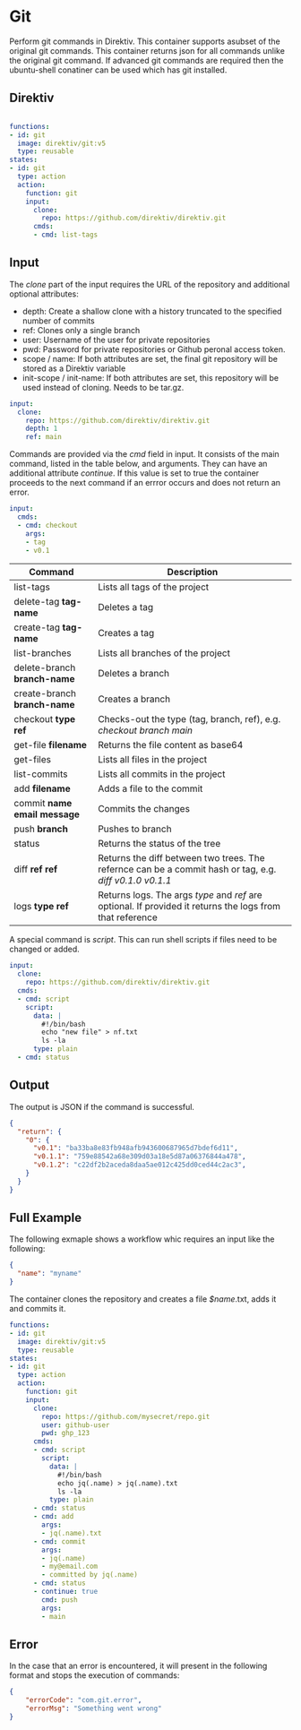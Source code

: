 # Git

Perform git commands in Direktiv. This container supports asubset of the original git commands. This container returns json for all commands unlike the original git command. If advanced git commands are required then the ubuntu-shell conatiner can be used which has git installed. 

## Direktiv
```yaml

functions:
- id: git
  image: direktiv/git:v5
  type: reusable
states:
- id: git 
  type: action
  action:
    function: git
    input: 
      clone:
        repo: https://github.com/direktiv/direktiv.git
      cmds:
      - cmd: list-tags
```

## Input

The *clone* part of the input requires the URL of the repository and additional optional attributes:

- depth: Create a shallow clone with a history truncated to the specified number of commits
- ref: Clones only a single branch
- user: Username of the user for private repositories
- pwd: Password for private repositories or Github peronal access token.
- scope / name: If both attributes are set, the final git repository will be stored as a Direktiv variable
- init-scope / init-name: If both attributes are set, this repository will be used instead of cloning. Needs to be tar.gz.

```yaml
input: 
  clone:
    repo: https://github.com/direktiv/direktiv.git
    depth: 1
    ref: main
```


Commands are provided via the *cmd* field in input. It consists of the main command, listed in the table below, and arguments. They can have an additional attribute *continue*. If this value is set to true the container proceeds to the next command if an errror occurs and does not return an error.

```yaml
input: 
  cmds:
  - cmd: checkout
    args:
    - tag
    - v0.1
```

|Command|Description|
|---|---|
|list-tags|Lists all tags of the project|
|delete-tag **tag-name**|Deletes a tag|
|create-tag **tag-name**|Creates a tag|
|list-branches|Lists all branches of the project|
|delete-branch **branch-name**|Deletes a branch|
|create-branch **branch-name**|Creates a branch|
|checkout **type** **ref**|Checks-out the type (tag, branch, ref), e.g. *checkout branch main*|
|get-file **filename**|Returns the file content as base64|
|get-files|Lists all files in the project|
|list-commits|Lists all commits in the project|
|add **filename**|Adds a file to the commit|
|commit **name** **email** **message**|Commits the changes|
|push **branch**|Pushes to branch|
|status|Returns the status of the tree|
|diff **ref** **ref**|Returns the diff between two trees. The refernce can be a commit hash or tag, e.g. *diff v0.1.0 v0.1.1*|
|logs **type** **ref**|Returns logs. The args *type* and *ref* are optional. If provided it returns the logs from that reference| 

A special command is *script*. This can run shell scripts if files need to be changed or added. 

```yaml
input: 
  clone:
    repo: https://github.com/direktiv/direktiv.git
  cmds:
  - cmd: script
    script:
      data: |
        #!/bin/bash
        echo "new file" > nf.txt
        ls -la
      type: plain
  - cmd: status
```

## Output

The output is JSON if the command is successful. 

```json
{
  "return": {
    "0": {
      "v0.1": "ba33ba8e83fb948afb943600687965d7bdef6d11",
      "v0.1.1": "759e88542a68e309d03a18e5d87a06376844a478",
      "v0.1.2": "c22df2b2aceda8daa5ae012c425dd0ced44c2ac3",
    }
  }
}
```

## Full Example

The following exmaple shows a workflow whic requires an input like the following: 

```json
{
  "name": "myname"
}
```

The container clones the repository and creates a file *$name*.txt, adds it and commits it.

```yaml
functions:
- id: git
  image: direktiv/git:v5
  type: reusable
states:
- id: git 
  type: action
  action:
    function: git
    input: 
      clone:
        repo: https://github.com/mysecret/repo.git
        user: github-user
        pwd: ghp_123
      cmds:
      - cmd: script
        script:
          data: |
            #!/bin/bash
            echo jq(.name) > jq(.name).txt
            ls -la
          type: plain
      - cmd: status
      - cmd: add
        args:
        - jq(.name).txt
      - cmd: commit
        args:
        - jq(.name)
        - my@email.com
        - committed by jq(.name)
      - cmd: status
      - continue: true
        cmd: push
        args:
        - main
```


## Error

In the case that an error is encountered, it will present in the following format and stops the execution of commands:

```json
{
    "errorCode": "com.git.error",
    "errorMsg": "Something went wrong"
}
```
